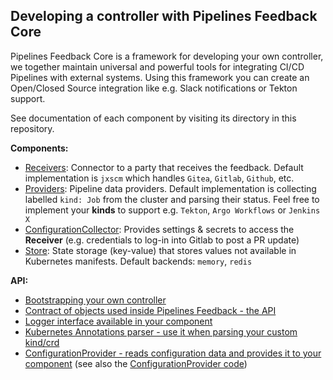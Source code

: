 ## Developing a controller with Pipelines Feedback Core

Pipelines Feedback Core is a framework for developing your own controller, we together maintain universal and powerful tools for integrating CI/CD Pipelines with external systems.
Using this framework you can create an Open/Closed Source integration like e.g. Slack notifications or Tekton support.

See documentation of each component by visiting its directory in this repository.

**Components:**
- [Receivers](./pkgs/feedback): Connector to a party that receives the feedback. Default implementation is `jxscm` which handles `Gitea`, `Gitlab`, `Github`, etc.
- [Providers](./pkgs/provider): Pipeline data providers. Default implementation is collecting labelled `kind: Job` from the cluster and parsing their status. Feel free to implement your **kinds** to support e.g. `Tekton`, `Argo Workflows` or `Jenkins X`
- [ConfigurationCollector](./pkgs/config): Provides settings & secrets to access the **Receiver** (e.g. credentials to log-in into Gitlab to post a PR update)
- [Store](./pkgs/store): State storage (key-value) that stores values not available in Kubernetes manifests. Default backends: `memory`, `redis`

**API:**
- [Bootstrapping your own controller](./pkgs/app/README.md)
- [Contract of objects used inside Pipelines Feedback - the API](./pkgs/contract)
- [Logger interface available in your component](./pkgs/logging/interface.go)
- [Kubernetes Annotations parser - use it when parsing your custom kind/crd](./pkgs/k8s)
- [ConfigurationProvider - reads configuration data and provides it to your component](./pkgs/config/README.md) (see also the [ConfigurationProvider code](./pkgs/config/provider.go))
